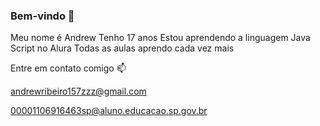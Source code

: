 ### Bem-vindo 👋

Meu nome é Andrew
Tenho 17 anos 
Estou aprendendo a linguagem Java Script no Alura
Todas as aulas aprendo cada vez mais

Entre em contato comigo 📫

andrewribeiro157zzz@gmail.com

00001106916463sp@aluno.educacao.sp.gov.br
